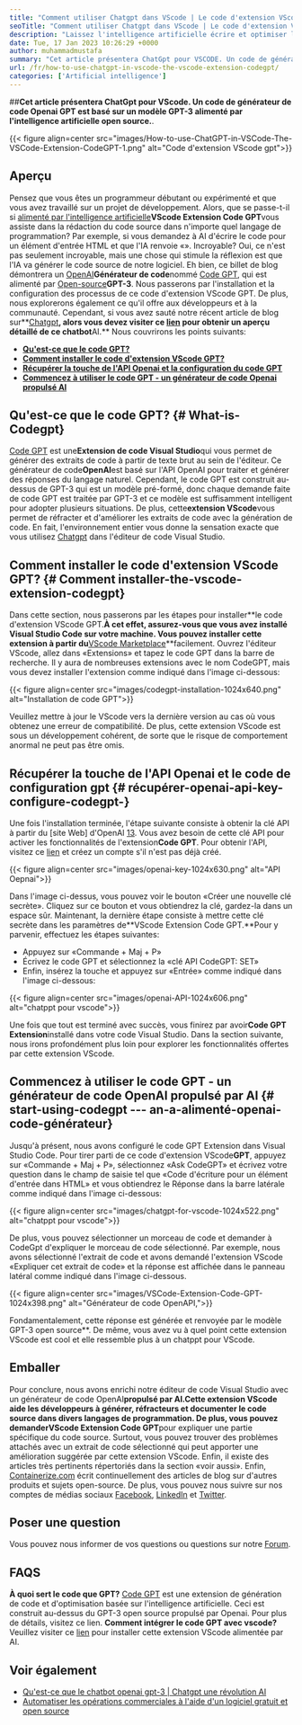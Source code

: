 ```yaml
---
title: "Comment utiliser Chatgpt dans VScode | Le code d'extension VScode gpt" 
seoTitle: "Comment utiliser Chatgpt dans VScode | Le code d'extension VScode gpt" 
description: "Laissez l'intelligence artificielle écrire et optimiser le code source à l'aide de l'API OpenAI. Le code d'extension VScode GPT est alimenté par GPT-3 qui est un modèle NLP open-source." 
date: Tue, 17 Jan 2023 10:26:29 +0000
author: muhammadmustafa
summary: "Cet article présentera ChatGpt pour VSCODE. Un code de générateur de code ouvert GPT est basé sur un modèle GPT-3 alimenté par l'intelligence artificielle open source." 
url: /fr/how-to-use-chatgpt-in-vscode-the-vscode-extension-codegpt/
categories: ['Artificial intelligence']
---
```


##**Cet article présentera ChatGpt pour VScode. Un code de générateur de code Openai GPT est basé sur un modèle GPT-3 alimenté par l'intelligence artificielle open source.**.

{{< figure align=center src="images/How-to-use-ChatGPT-in-VSCode-The-VSCode-Extension-CodeGPT-1.png" alt="Code d'extension VScode gpt">}}


## Aperçu
Pensez que vous êtes un programmeur débutant ou expérimenté et que vous avez travaillé sur un projet de développement. Alors, que se passe-t-il si [alimenté par l'intelligence artificielle][1]**VScode Extension Code GPT**vous assiste dans la rédaction du code source dans n'importe quel langage de programmation? Par exemple, si vous demandez à AI d'écrire le code pour un élément d'entrée HTML et que l'IA renvoie «». Incroyable?
Oui, ce n'est pas seulement incroyable, mais une chose qui stimule la réflexion est que l'IA va générer le code source de notre logiciel. Eh bien, ce billet de blog démontrera un [OpenAI][2]**Générateur de code**nommé [Code GPT][3], qui est alimenté par [Open-source][4]**GPT-3**. Nous passerons par l'installation et la configuration des processus de ce code d'extension VScode GPT. De plus, nous explorerons également ce qu'il offre aux développeurs et à la communauté. Cependant, si vous avez sauté notre récent article de blog sur**[Chatgpt][5]**, alors vous devez visiter ce [lien][6] pour obtenir un aperçu détaillé de ce chatbot**AI.**
Nous couvrirons les points suivants:
  * [**Qu'est-ce que le code GPT?**][7]
  * [**Comment installer le code d'extension VScode GPT?**][8]
  * [**Récupérer la touche de l'API Openai et la configuration du code GPT**][9]
  * [**Commencez à utiliser le code GPT - un générateur de code Openai propulsé AI**][10]

## Qu'est-ce que le code GPT?   {# What-is-Codegpt}
[Code GPT][3] est une**Extension de code Visual Studio**qui vous permet de générer des extraits de code à partir de texte brut au sein de l'éditeur. Ce générateur de code**OpenAI**est basé sur l'API OpenAI pour traiter et générer des réponses du langage naturel. Cependant, le code GPT est construit au-dessus de GPT-3 qui est un modèle pré-formé, donc chaque demande faite de code GPT est traitée par GPT-3 et ce modèle est suffisamment intelligent pour adopter plusieurs situations. De plus, cette**extension VScode**vous permet de réfracter et d'améliorer les extraits de code avec la génération de code. En fait, l'environnement entier vous donne la sensation exacte que vous utilisez [Chatgpt][11] dans l'éditeur de code Visual Studio.

## Comment installer le code d'extension VScode GPT?   {# Comment installer-the-vscode-extension-codegpt}
Dans cette section, nous passerons par les étapes pour installer**le code d'extension VScode GPT.**À cet effet, assurez-vous que vous avez installé Visual Studio Code sur votre machine. Vous pouvez installer cette extension à partir du**[VScode Marketplace][12]**facilement.
Ouvrez l'éditeur VScode, allez dans «Extensions» et tapez le code GPT dans la barre de recherche. Il y aura de nombreuses extensions avec le nom CodeGPT, mais vous devez installer l'extension comme indiqué dans l'image ci-dessous:

{{< figure align=center src="images/codegpt-installation-1024x640.png" alt="Installation de code GPT">}}

Veuillez mettre à jour le VScode vers la dernière version au cas où vous obtenez une erreur de compatibilité. De plus, cette extension VScode est sous un développement cohérent, de sorte que le risque de comportement anormal ne peut pas être omis.

## Récupérer la touche de l'API Openai et le code de configuration gpt   {# récupérer-openai-api-key-configure-codegpt-}
Une fois l'installation terminée, l'étape suivante consiste à obtenir la clé API à partir du [site Web] d'OpenAI [13]. Vous avez besoin de cette clé API pour activer les fonctionnalités de l'extension**Code GPT**. Pour obtenir l'API, visitez ce [lien][13] et créez un compte s'il n'est pas déjà créé.

{{< figure align=center src="images/openai-key-1024x630.png" alt="API Oepnai">}}

Dans l'image ci-dessus, vous pouvez voir le bouton «Créer une nouvelle clé secrète». Cliquez sur ce bouton et vous obtiendrez la clé, gardez-la dans un espace sûr. Maintenant, la dernière étape consiste à mettre cette clé secrète dans les paramètres de**VScode Extension Code GPT.**Pour y parvenir, effectuez les étapes suivantes:
  * Appuyez sur «Commande + Maj + P»
  * Écrivez le code GPT et sélectionnez la «clé API CodeGPT: SET»
  * Enfin, insérez la touche et appuyez sur «Entrée» comme indiqué dans l'image ci-dessous:

{{< figure align=center src="images/openai-API-1024x606.png" alt="chatppt pour vscode">}}

Une fois que tout est terminé avec succès, vous finirez par avoir**Code GPT Extension**installé dans votre code Visual Studio. Dans la section suivante, nous irons profondément plus loin pour explorer les fonctionnalités offertes par cette extension VScode.

## Commencez à utiliser le code GPT - un générateur de code OpenAI propulsé par AI   {# start-using-codegpt --- an-a-alimenté-openai-code-générateur}
Jusqu'à présent, nous avons configuré le code GPT Extension dans Visual Studio Code. Pour tirer parti de ce code d'extension VScode**GPT**, appuyez sur «Commande + Maj + P», sélectionnez «Ask CodeGPT» et écrivez votre question dans le champ de saisie tel que «Code d'écriture pour un élément d'entrée dans HTML» et vous obtiendrez le Réponse dans la barre latérale comme indiqué dans l'image ci-dessous:

{{< figure align=center src="images/chatgpt-for-vscode-1024x522.png" alt="chatppt pour vscode">}}

De plus, vous pouvez sélectionner un morceau de code et demander à CodeGpt d'expliquer le morceau de code sélectionné. Par exemple, nous avons sélectionné l'extrait de code et avons demandé l'extension VScode «Expliquer cet extrait de code» et la réponse est affichée dans le panneau latéral comme indiqué dans l'image ci-dessous.

{{< figure align=center src="images/VSCode-Extension-Code-GPT-1024x398.png" alt="Générateur de code OpenAPI,">}}

Fondamentalement, cette réponse est générée et renvoyée par le modèle GPT-3 open source**. De même, vous avez vu à quel point cette extension VScode est cool et elle ressemble plus à un chatppt pour VScode.

## Emballer
Pour conclure, nous avons enrichi notre éditeur de code Visual Studio avec un générateur de code OpenAI**propulsé par AI.**Cette extension VScode aide les développeurs à générer, réfracteurs et documenter le code source dans divers langages de programmation. De plus, vous pouvez demander**VScode Extension Code GPT**pour expliquer une partie spécifique du code source. Surtout, vous pouvez trouver des problèmes attachés avec un extrait de code sélectionné qui peut apporter une amélioration suggérée par cette extension VScode. Enfin, il existe des articles très pertinents répertoriés dans la section «voir aussi».
Enfin, [Containerize.com][4] écrit continuellement des articles de blog sur d'autres produits et sujets open-source. De plus, vous pouvez nous suivre sur nos comptes de médias sociaux [Facebook][14], [LinkedIn][15] et [Twitter][16].

## Poser une question
Vous pouvez nous informer de vos questions ou questions sur notre [Forum][17].

## FAQS
**À quoi sert le code que GPT?**
[Code GPT][3] est une extension de génération de code et d'optimisation basée sur l'intelligence artificielle. Ceci est construit au-dessus du GPT-3 open source propulsé par Openai. Pour plus de détails, visitez ce lien.
**Comment intégrer le code GPT avec vscode?**
Veuillez visiter ce [lien][9] pour installer cette extension VScode alimentée par AI.

## Voir également
  * [Qu'est-ce que le chatbot openai gpt-3 | Chatgpt une révolution AI][6]
  * [Automatiser les opérations commerciales à l'aide d'un logiciel gratuit et open source][18]

  
[1]: https://blog.containerize.com/category/artificial-intelligence/
[2]: https://openai.com/
[3]: https://marketplace.visualstudio.com/items?itemName=timkmecl.codegpt3
[4]: https://www.containerize.com/
[5]: https://en.wikipedia.org/wiki/GPT-3
[6]: https://blog.containerize.com/artificial-intelligence/what-is-openai-chatbot-gpt-3-chatgpt-an-ai-revolution/
[7]: #What-is-CodeGPT
[8]: #How-to-install-the-VSCode-extension-CodeGPT
[9]: #Retrieve-OpenAI-API-Key-configure-CodeGPT-
[10]: #Start-using-CodeGPT---an-AI-Powered-OpenAI-Code-Generator
[11]: https://openai.com/blog/chatgpt/
[12]: https://marketplace.visualstudio.com/vscode
[13]: https://beta.openai.com/account/api-keys
[14]: https://web.facebook.com/containerize
[15]: https://www.linkedin.com/company/containerize/
[16]: https://twitter.com/containerize_co
[17]: https://forum.containerize.com/
[18]: https://blog.containerize.com/blogging/automate-business-operations-using-open-source-software/
